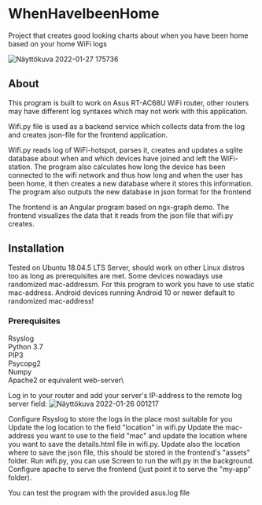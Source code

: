 # WhenHaveIbeenHome
Project that creates good looking charts about when you have been home based on your home WiFi logs

![Näyttökuva 2022-01-27 175736](https://user-images.githubusercontent.com/25725660/151395644-b20751de-6c3a-47ef-bfdf-c0ccc6574bbc.png)

## About

This program is built to work on Asus RT-AC68U WiFi router, other routers may have different log syntaxes which may not work with this application.

Wifi.py file is used as a backend service which collects data from the log and creates json-file for the frontend application.

Wifi.py reads log of WiFi-hotspot, parses it, creates and updates a sqlite database about when and which devices have joined and left the WiFi-station. The program also
calculates how long the device has been connected to the wifi network and thus how long and when the user has been home, it then creates a new database where it stores this information. The program also outputs the new database in json format for the frontend

The frontend is an Angular program based on ngx-graph demo. The frontend visualizes the data that it reads from the json file that wifi.py creates.

## Installation
Tested on Ubuntu 18.04.5 LTS Server, should work on other Linux distros too as long as prerequisites are met.
Some devices nowadays use randomized mac-addressm. For this program to work you have to use static mac-address. Android devices running Android 10 or newer default to randomized mac-address!
### Prerequisites
Rsyslog\
Python 3.7\
PIP3\
Psycopg2\
Numpy\
Apache2 or equivalent web-server\

Log in to your router and add your server's IP-address to the remote log server field:
![Näyttökuva 2022-01-26 001217](https://user-images.githubusercontent.com/25725660/151068657-9237b3b5-1865-4a8f-8a9c-8798b4c93641.png)

Configure Rsyslog to store the logs in the place most suitable for you
Update the log location to the field "location" in wifi.py
Update the mac-address you want to use to the field "mac" and update the location where you want to save the details.html file in wifi.py. Update also the location where to save the json file, this should be stored in the frontend's "assets" folder.
Run wifi.py, you can use Screen to run the wifi.py in the background.
Configure apache to serve the frontend (just point it to serve the "my-app" folder).

You can test the program with the provided asus.log file
